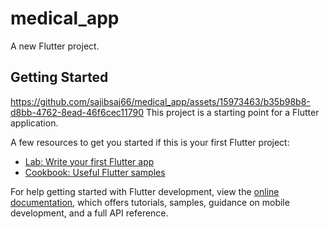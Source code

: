 # medical_app

A new Flutter project.

## Getting Started
https://github.com/sajibsaj66/medical_app/assets/15973463/b35b98b8-d8bb-4762-8ead-46f6cec11790
This project is a starting point for a Flutter application.

A few resources to get you started if this is your first Flutter project:

- [Lab: Write your first Flutter app](https://docs.flutter.dev/get-started/codelab)
- [Cookbook: Useful Flutter samples](https://docs.flutter.dev/cookbook)

For help getting started with Flutter development, view the
[online documentation](https://docs.flutter.dev/), which offers tutorials,
samples, guidance on mobile development, and a full API reference.

